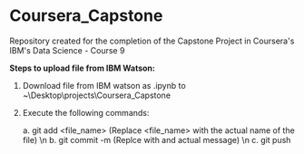 # Coursera_Capstone
Repository created for the completion of the Capstone Project in Coursera's IBM's Data Science - Course 9

<b>Steps to upload file from IBM Watson:</b>

1. Download file from IBM watson as .ipynb to ~\Desktop\projects\Coursera_Capstone
2. Execute the following commands:

    a. git add <file_name>            (Replace <file_name> with the actual name of the file) \n
    b. git commit -m <user message>   (Replce <user message> with and actual message) \n
    c. git push
